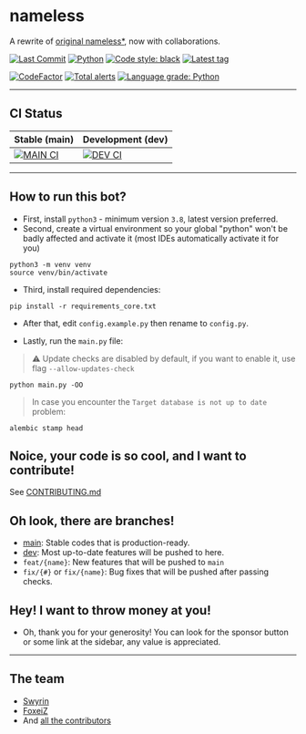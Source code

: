 # nameless

A rewrite of [original nameless*](https://github.com/FoxeiZ/nameless), now with collaborations.

[![Last Commit](https://badgen.net/github/last-commit/nameless-on-discord/nameless/main)]()
[![Python](https://badgen.net/badge/Python/3.8%2B/)](https://python.org)
[![Code style: black](https://img.shields.io/badge/code%20style-black-000000.svg)](https://github.com/psf/black)
[![Latest tag](https://badgen.net/github/tag/nameless-on-discord/nameless?label=Latest%20Stable%20Version)]()

[![CodeFactor](https://www.codefactor.io/repository/github/nameless-on-discord/nameless/badge/main)](https://www.codefactor.io/repository/github/nameless-on-discord/nameless/overview/main)
[![Total alerts](https://img.shields.io/lgtm/alerts/g/Lilia-Workshop/nameless.svg?logo=lgtm&logoWidth=18)](https://lgtm.com/projects/g/nameless-on-discord/nameless/alerts/)
[![Language grade: Python](https://img.shields.io/lgtm/grade/python/g/Lilia-Workshop/nameless.svg?logo=lgtm&logoWidth=18)]()

----------------------------------------

## CI Status

| Stable (main)                                                                                             | Development (dev)                                                                                      |
|-----------------------------------------------------------------------------------------------------------|--------------------------------------------------------------------------------------------------------|
| [![MAIN CI](https://badgen.net/github/checks/nameless-on-discord/nameless/main?label=main&icon=github)]() | [![DEV CI](https://badgen.net/github/checks/nameless-on-discord/nameless/dev?label=dev&icon=github)]() |

----------------------------------------

## How to run this bot?

- First, install `python3` - minimum version `3.8`, latest version preferred.
- Second, create a virtual environment so your global "python" won't be badly affected and activate it (most IDEs
  automatically activate it for you)

```shell
python3 -m venv venv
source venv/bin/activate
```

- Third, install required dependencies:

```shell
pip install -r requirements_core.txt
```

- After that, edit `config.example.py` then rename to `config.py`.

- Lastly, run the `main.py` file:

> :warning: Update checks are disabled by default, if you want to enable it, use flag `--allow-updates-check`

```shell
python main.py -OO
```

> In case you encounter the `Target database is not up to date` problem:

```shell
alembic stamp head
```

## Noice, your code is so cool, and I want to contribute!

See [CONTRIBUTING.md](https://github.com/Lilia-Workshop/nameless/blob/main/CONTRIBUTING.md)

## Oh look, there are branches!

- [main](https://github.com/nameless-on-discord/nameless/tree/main): Stable codes that is production-ready.
- [dev](https://github.com/nameless-on-discord/nameless/tree/dev): Most up-to-date features will be pushed to here.
- `feat/{name}`: New features that will be pushed to `main`
- `fix/{#}` or `fix/{name}`: Bug fixes that will be pushed after passing checks.

## Hey! I want to throw money at you!

- Oh, thank you for your generosity! You can look for the sponsor button or some link at the sidebar, any value is
  appreciated.

----------------------------------------

## The team

- [Swyrin](https://github.com/Swyreee)
- [FoxeiZ](https://github.com/FoxeiZ)
- And [all the contributors](https://github.com/nameless-on-discord/nameless/graphs/contributors)
